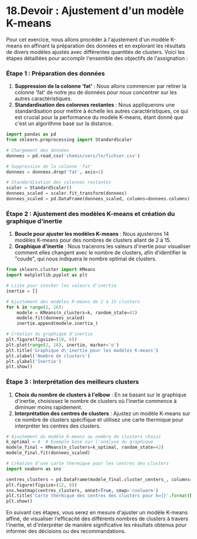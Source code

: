 # 18.Devoir : Ajustement d'un modèle K-means
Pour cet exercice, nous allons procéder à l'ajustement d'un modèle K-means en affinant la préparation des données et en explorant les résultats de divers modèles ajustés avec différentes quantités de clusters. Voici les étapes détaillées pour accomplir l'ensemble des objectifs de l'assignation :

### Étape 1 : Préparation des données
1. **Suppression de la colonne 'fat'** : Nous allons commencer par retirer la colonne 'fat' de notre jeu de données pour nous concentrer sur les autres caractéristiques.
2. **Standardisation des colonnes restantes** : Nous appliquerons une standardisation pour mettre à échelle les autres caractéristiques, ce qui est crucial pour la performance du modèle K-means, étant donné que c'est un algorithme basé sur la distance.

```python
import pandas as pd
from sklearn.preprocessing import StandardScaler

# Chargement des données
donnees = pd.read_csv('chemin/vers/le/fichier.csv')

# Suppression de la colonne 'fat'
donnees = donnees.drop('fat', axis=1)

# Standardisation des colonnes restantes
scaler = StandardScaler()
donnees_scaled = scaler.fit_transform(donnees)
donnees_scaled = pd.DataFrame(donnees_scaled, columns=donnees.columns)
```

### Étape 2 : Ajustement des modèles K-means et création du graphique d'inertie
1. **Boucle pour ajuster les modèles K-means** : Nous ajusterons 14 modèles K-means pour des nombres de clusters allant de 2 à 15.
2. **Graphique d'inertie** : Nous tracerons les valeurs d'inertie pour visualiser comment elles changent avec le nombre de clusters, afin d'identifier le "coude", qui nous indiquera le nombre optimal de clusters.

```python
from sklearn.cluster import KMeans
import matplotlib.pyplot as plt

# Liste pour stocker les valeurs d'inertie
inertie = []

# Ajustement des modèles K-means de 2 à 15 clusters
for k in range(2, 16):
    modele = KMeans(n_clusters=k, random_state=42)
    modele.fit(donnees_scaled)
    inertie.append(modele.inertia_)

# Création du graphique d'inertie
plt.figure(figsize=(10, 6))
plt.plot(range(2, 16), inertie, marker='o')
plt.title('Graphique d\'inertie pour les modèles K-means')
plt.xlabel('Nombre de clusters')
plt.ylabel('Inertie')
plt.show()
```

### Étape 3 : Interprétation des meilleurs clusters
1. **Choix du nombre de clusters à l'elbow** : En se basant sur le graphique d'inertie, choisissez le nombre de clusters où l'inertie commence à diminuer moins rapidement.
2. **Interprétation des centres de clusters** : Ajustez un modèle K-means sur ce nombre de clusters spécifique et utilisez une carte thermique pour interpréter les centres des clusters.

```python
# Ajustement du modèle K-means au nombre de clusters choisi
k_optimal = 4  # Exemple basé sur l'analyse du graphique
modele_final = KMeans(n_clusters=k_optimal, random_state=42)
modele_final.fit(donnees_scaled)

# Création d'une carte thermique pour les centres des clusters
import seaborn as sns

centres_clusters = pd.DataFrame(modele_final.cluster_centers_, columns=donnees.columns)
plt.figure(figsize=(12, 8))
sns.heatmap(centres_clusters, annot=True, cmap='coolwarm')
plt.title('Carte thermique des centres des clusters pour k={}'.format(k_optimal))
plt.show()
```

En suivant ces étapes, vous serez en mesure d'ajuster un modèle K-means affiné, de visualiser l'efficacité des différents nombres de clusters à travers l'inertie, et d'interpréter de manière significative les résultats obtenus pour informer des décisions ou des recommandations.
